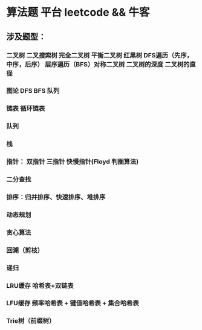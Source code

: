 # 算法题 平台 leetcode && 牛客
## 涉及题型：

### 二叉树 二叉搜索树 完全二叉树 平衡二叉树 红黑树 DFS遍历（先序，中序，后序） 层序遍历（BFS）对称二叉树 二叉树的深度 二叉树的直径
### 图论 DFS BFS 队列
###  链表 循环链表 
###  队列 
###  栈 
###  指针： 双指针 三指针 快慢指针(Floyd 判圈算法)
###  二分查找
###  排序：归并排序、快速排序、堆排序
###  动态规划 
###  贪心算法
###  回溯（剪枝）
###  递归
###  LRU缓存 哈希表+双链表
###  LFU缓存  频率哈希表 + 键值哈希表 + 集合哈希表 
### Trie树（前缀树）
  

